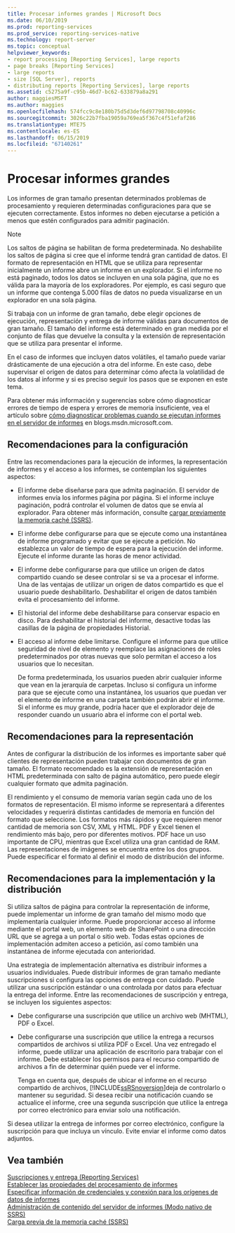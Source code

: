 ```yaml
---
title: Procesar informes grandes | Microsoft Docs
ms.date: 06/10/2019
ms.prod: reporting-services
ms.prod_service: reporting-services-native
ms.technology: report-server
ms.topic: conceptual
helpviewer_keywords:
- report processing [Reporting Services], large reports
- page breaks [Reporting Services]
- large reports
- size [SQL Server], reports
- distributing reports [Reporting Services], large reports
ms.assetid: c5275a9f-c95b-46d7-bc62-633879a8a291
author: maggiesMSFT
ms.author: maggies
ms.openlocfilehash: 574fcc9c8e180b75d5d3def6d97798708c40996c
ms.sourcegitcommit: 3026c22b7fba19059a769ea5f367c4f51efaf286
ms.translationtype: MTE75
ms.contentlocale: es-ES
ms.lasthandoff: 06/15/2019
ms.locfileid: "67140261"
---
```

# <a name="process-large-reports"></a>Procesar informes grandes
  Los informes de gran tamaño presentan determinados problemas de procesamiento y requieren determinadas configuraciones para que se ejecuten correctamente. Estos informes no deben ejecutarse a petición a menos que estén configurados para admitir paginación.  
  
> [!NOTE]  
>  Los saltos de página se habilitan de forma predeterminada. No deshabilite los saltos de página si cree que el informe tendrá gran cantidad de datos. El formato de representación en HTML que se utiliza para representar inicialmente un informe abre un informe en un explorador. Si el informe no está paginado, todos los datos se incluyen en una sola página, que no es válida para la mayoría de los exploradores. Por ejemplo, es casi seguro que un informe que contenga 5.000 filas de datos no pueda visualizarse en un explorador en una sola página.  
  
 Si trabaja con un informe de gran tamaño, debe elegir opciones de ejecución, representación y entrega de informe válidas para documentos de gran tamaño. El tamaño del informe está determinado en gran medida por el conjunto de filas que devuelve la consulta y la extensión de representación que se utiliza para presentar el informe.  
  
 En el caso de informes que incluyen datos volátiles, el tamaño puede variar drásticamente de una ejecución a otra del informe. En este caso, debe supervisar el origen de datos para determinar cómo afecta la volatilidad de los datos al informe y si es preciso seguir los pasos que se exponen en este tema.  
  
 Para obtener más información y sugerencias sobre cómo diagnosticar errores de tiempo de espera y errores de memoria insuficiente, vea el artículo sobre [cómo diagnosticar problemas cuando se ejecutan informes en el servidor de informes](https://go.microsoft.com/fwlink/?LinkId=85634) en blogs.msdn.microsoft.com.  
  
## <a name="configuration-recommendations"></a>Recomendaciones para la configuración  
 Entre las recomendaciones para la ejecución de informes, la representación de informes y el acceso a los informes, se contemplan los siguientes aspectos:  
  
-   El informe debe diseñarse para que admita paginación. El servidor de informes envía los informes página por página. Si el informe incluye paginación, podrá controlar el volumen de datos que se envía al explorador. Para obtener más información, consulte [cargar previamente la memoria caché (SSRS)](../../reporting-services/report-server/preload-the-cache-report-manager.md).  
  
-   El informe debe configurarse para que se ejecute como una instantánea de informe programado y evitar que se ejecute a petición. No establezca un valor de tiempo de espera para la ejecución del informe. Ejecute el informe durante las horas de menor actividad.  
  
-   El informe debe configurarse para que utilice un origen de datos compartido cuando se desee controlar si se va a procesar el informe. Una de las ventajas de utilizar un origen de datos compartido es que el usuario puede deshabilitarlo. Deshabilitar el origen de datos también evita el procesamiento del informe.  
  
-   El historial del informe debe deshabilitarse para conservar espacio en disco. Para deshabilitar el historial del informe, desactive todas las casillas de la página de propiedades Historial.  
  
-   El acceso al informe debe limitarse. Configure el informe para que utilice seguridad de nivel de elemento y reemplace las asignaciones de roles predeterminados por otras nuevas que solo permitan el acceso a los usuarios que lo necesitan.  
  
     De forma predeterminada, los usuarios pueden abrir cualquier informe que vean en la jerarquía de carpetas. Incluso si configura un informe para que se ejecute como una instantánea, los usuarios que puedan ver el elemento de informe en una carpeta también podrán abrir el informe. Si el informe es muy grande, podría hacer que el explorador deje de responder cuando un usuario abra el informe con el portal web.  
  
## <a name="rendering-recommendations"></a>Recomendaciones para la representación  
 Antes de configurar la distribución de los informes es importante saber qué clientes de representación pueden trabajar con documentos de gran tamaño. El formato recomendado es la extensión de representación en HTML predeterminada con salto de página automático, pero puede elegir cualquier formato que admita paginación.  
  
 El rendimiento y el consumo de memoria varían según cada uno de los formatos de representación. El mismo informe se representará a diferentes velocidades y requerirá distintas cantidades de memoria en función del formato que seleccione. Los formatos más rápidos y que requieren menor cantidad de memoria son CSV, XML y HTML. PDF y Excel tienen el rendimiento más bajo, pero por diferentes motivos. PDF hace un uso importante de CPU, mientras que Excel utiliza una gran cantidad de RAM. Las representaciones de imágenes se encuentra entre los dos grupos. Puede especificar el formato al definir el modo de distribución del informe.  
  
## <a name="deployment-and-distribution-recommendations"></a>Recomendaciones para la implementación y la distribución  
 Si utiliza saltos de página para controlar la representación de informe, puede implementar un informe de gran tamaño del mismo modo que implementaría cualquier informe. Puede proporcionar acceso al informe mediante el portal web, un elemento web de SharePoint o una dirección URL que se agrega a un portal o sitio web. Todas estas opciones de implementación admiten acceso a petición, así como también una instantánea de informe ejecutada con anterioridad.  
  
 Una estrategia de implementación alternativa es distribuir informes a usuarios individuales. Puede distribuir informes de gran tamaño mediante suscripciones si configura las opciones de entrega con cuidado. Puede utilizar una suscripción estándar o una controlada por datos para efectuar la entrega del informe. Entre las recomendaciones de suscripción y entrega, se incluyen los siguientes aspectos:  
  
-   Debe configurarse una suscripción que utilice un archivo web (MHTML), PDF o Excel.  
  
-   Debe configurarse una suscripción que utilice la entrega a recursos compartidos de archivos si utiliza PDF o Excel. Una vez entregado el informe, puede utilizar una aplicación de escritorio para trabajar con el informe. Debe establecer los permisos para el recurso compartido de archivos a fin de determinar quién puede ver el informe.  
  
     Tenga en cuenta que, después de ubicar el informe en el recurso compartido de archivos, [!INCLUDE[ssRSnoversion](../../includes/ssrsnoversion-md.md)]deja de controlarlo o mantener su seguridad. Si desea recibir una notificación cuando se actualice el informe, cree una segunda suscripción que utilice la entrega por correo electrónico para enviar solo una notificación.  
  
 Si desea utilizar la entrega de informes por correo electrónico, configure la suscripción para que incluya un vínculo. Evite enviar el informe como datos adjuntos.  
  
## <a name="see-also"></a>Vea también  
 [Suscripciones y entrega &#40;Reporting Services&#41;](../../reporting-services/subscriptions/subscriptions-and-delivery-reporting-services.md)   
 [Establecer las propiedades del procesamiento de informes](../../reporting-services/report-server/set-report-processing-properties.md)   
 [Especificar información de credenciales y conexión para los orígenes de datos de informes](../../reporting-services/report-data/specify-credential-and-connection-information-for-report-data-sources.md)   
 [Administración de contenido del servidor de informes &#40;Modo nativo de SSRS&#41;](../../reporting-services/report-server/report-server-content-management-ssrs-native-mode.md)   
 [Carga previa de la memoria caché (SSRS)](../../reporting-services/report-server/preload-the-cache-report-manager.md)  
